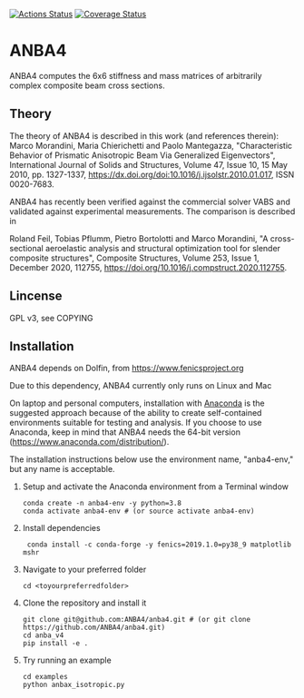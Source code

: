 [![Actions Status](https://github.com/ANBA4/anba4/workflows/CI_anba4/badge.svg?branch=master)](https://github.com/ANBA4/anba4/actions)
[![Coverage Status](https://coveralls.io/repos/github/ANBA4/anba4/badge.svg?branch=master)](https://coveralls.io/github/ANBA4/anba4?branch=master)

# ANBA4
ANBA4 computes the 6x6 stiffness and mass matrices of arbitrarily complex composite beam cross sections.

## Theory

The theory of ANBA4 is described in this work (and references therein):
Marco Morandini, Maria Chierichetti and Paolo Mantegazza, "Characteristic Behavior of Prismatic Anisotropic Beam Via Generalized Eigenvectors", International Journal of Solids and Structures, Volume 47, Issue 10, 15 May 2010, pp. 1327-1337, https://dx.doi.org/doi:10.1016/j.ijsolstr.2010.01.017, ISSN 0020-7683.

ANBA4 has recently been verified against the commercial solver VABS and validated against experimental measurements. The comparison is described in

Roland Feil, Tobias Pflumm, Pietro Bortolotti and Marco Morandini,  "A cross-sectional aeroelastic analysis and structural optimization tool for slender composite structures", Composite Structures,
Volume 253, Issue 1, December 2020, 112755, https://doi.org/10.1016/j.compstruct.2020.112755.

## Lincense

GPL v3, see COPYING

## Installation

ANBA4 depends on Dolfin, from https://www.fenicsproject.org

Due to this dependency, ANBA4 currently only runs on Linux and Mac

On laptop and personal computers, installation with [Anaconda](https://www.anaconda.com) is the suggested approach because of the ability to create self-contained environments suitable for testing and analysis.  If you choose to use Anaconda, keep in mind that ANBA4 needs the 64-bit version (https://www.anaconda.com/distribution/). 

The installation instructions below use the environment name, "anba4-env," but any name is acceptable.    

1.  Setup and activate the Anaconda environment from a Terminal window

        conda create -n anba4-env -y python=3.8
        conda activate anba4-env # (or source activate anba4-env)

2. Install dependencies

        conda install -c conda-forge -y fenics=2019.1.0=py38_9 matplotlib mshr

3.  Navigate to your preferred folder
        
        cd <toyourpreferredfolder>
    
4.  Clone the repository and install it

        git clone git@github.com:ANBA4/anba4.git # (or git clone https://github.com/ANBA4/anba4.git)
        cd anba_v4
        pip install -e .

5.  Try running an example
    
        cd examples
        python anbax_isotropic.py

